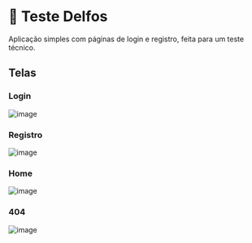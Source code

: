 # 🍃 Teste Delfos
Aplicação simples com páginas de login e registro, feita para um teste técnico.

## Telas
### Login
![image](https://github.com/Maruquitus/teste-delfos/assets/58173530/29e240b0-de19-4d8b-b5c4-6853363df951)

### Registro
![image](https://github.com/Maruquitus/teste-delfos/assets/58173530/6758e05e-74c7-4fa4-973e-dee4e724eb96)

### Home
![image](https://github.com/Maruquitus/teste-delfos/assets/58173530/249f63a0-1e7c-4a48-8947-ea6da4cf8fb4)

### 404
![image](https://github.com/Maruquitus/teste-delfos/assets/58173530/3586b0c6-3f48-4cef-a323-a943b60c2e8e)

